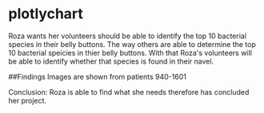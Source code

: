 # plotlychart
Roza wants her volunteers should be able to identify the top 10 bacterial species in their belly buttons. The way others are able to determine the top 10 bacterial speicies in thier belly buttons. With that Roza's volunteers will be able to identify whether that species is found in their navel.

##Findings 
Images are shown from patients 940-1601


Conclusion: Roza is able to find what she needs therefore has concluded her project.


